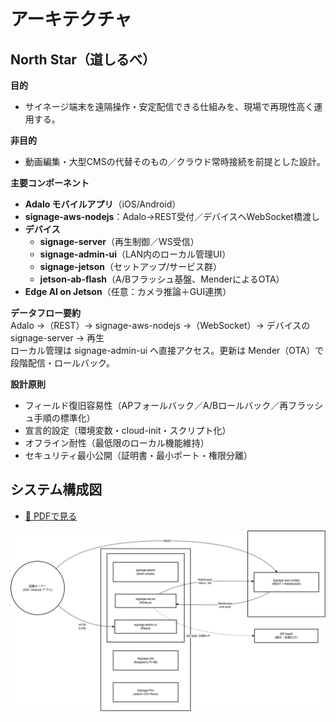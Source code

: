 # アーキテクチャ

## North Star（道しるべ）

**目的**  

- サイネージ端末を遠隔操作・安定配信できる仕組みを、現場で再現性高く運用する。

**非目的**  

- 動画編集・大型CMSの代替そのもの／クラウド常時接続を前提とした設計。

**主要コンポーネント**  

- **Adalo モバイルアプリ**（iOS/Android）  
- **signage-aws-nodejs**：Adalo→REST受付／デバイスへWebSocket橋渡し  
- **デバイス**  
  - **signage-server**（再生制御／WS受信）  
  - **signage-admin-ui**（LAN内のローカル管理UI）  
  - **signage-jetson**（セットアップ/サービス群）  
  - **jetson-ab-flash**（A/Bフラッシュ基盤、MenderによるOTA）  
- **Edge AI on Jetson**（任意：カメラ推論＋GUI連携）

**データフロー要約**  
Adalo →（REST）→ signage-aws-nodejs →（WebSocket）→ デバイスの signage-server → 再生  
ローカル管理は signage-admin-ui へ直接アクセス。更新は Mender（OTA）で段階配信・ロールバック。

**設計原則**  

- フィールド復旧容易性（APフォールバック／A/Bロールバック／再フラッシュ手順の標準化）  
- 宣言的設定（環境変数・cloud-init・スクリプト化）  
- オフライン耐性（最低限のローカル機能維持）  
- セキュリティ最小公開（証明書・最小ポート・権限分離）

## システム構成図

- [📄 PDFで見る](system_container.pdf)

![システム構成図](system_container.png)
